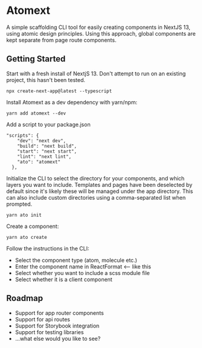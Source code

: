 
# Atomext

A simple scaffolding CLI tool for easily creating components in NextJS 13, using atomic design principles. Using this approach, global components are kept separate from page route components.


## Getting Started
Start with a fresh install of NextjS 13. Don't attempt to run on an existing project, this hasn't been tested.
```
npx create-next-app@latest --typescript
```

Install Atomext as a dev dependency with yarn/npm:
```
yarn add atomext --dev
```

Add a script to your package.json
```
"scripts": {
    "dev": "next dev",
    "build": "next build",
    "start": "next start",
    "lint": "next lint",
    "ato": "atomext"
  },
```

Initialize the CLI to select the directory for your components, and which layers you want to include. Templates and pages have been deselected by default since it's likely these will be managed under the app directory. This can also include custom directories using a comma-separated list when prompted.
```
yarn ato init
```

Create a component:

```
yarn ato create
```

Follow the instructions in the CLI:

- Select the component type (atom, molecule etc.)
- Enter the component name in ReactFormat <-- like this
- Select whether you want to include a scss module file
- Select whether it is a client component

## Roadmap

- Support for app router components
- Support for api routes
- Support for Storybook integration
- Support for testing libraries
- ...what else would you like to see?

